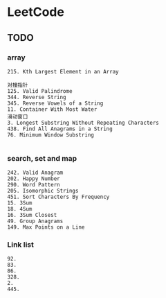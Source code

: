 # LeetCode

## TODO

### array

```text
215. Kth Largest Element in an Array

对撞指针
125. Valid Palindrome
344. Reverse String
345. Reverse Vowels of a String
11. Container With Most Water
滑动窗口
3. Longest Substring Without Repeating Characters
438. Find All Anagrams in a String
76. Minimum Window Substring


```

### search, set and map

```text
242. Valid Anagram
202. Happy Number
290. Word Pattern
205. Isomorphic Strings
451. Sort Characters By Frequency
15. 3Sum
18. 4Sum
16. 3Sum Closest
49. Group Anagrams
149. Max Points on a Line
```

### Link list

```text
92. 
83.
86.
328.
2.
445.

```

